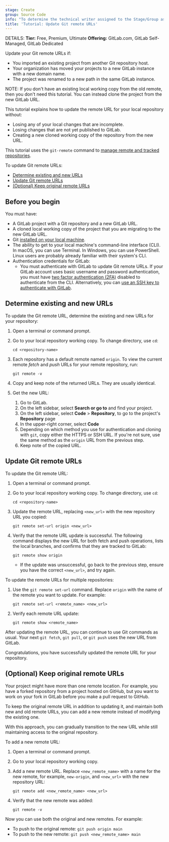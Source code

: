 ```yaml
---
stage: Create
group: Source Code
info: "To determine the technical writer assigned to the Stage/Group associated with this page, see https://handbook.gitlab.com/handbook/product/ux/technical-writing/#assignments"
title: 'Tutorial: Update Git remote URLs'
---
```


DETAILS:
**Tier:** Free, Premium, Ultimate
**Offering:** GitLab.com, GitLab Self-Managed, GitLab Dedicated

Update your Git remote URLs if:

- You imported an existing project from another Git repository host.
- Your organization has moved your projects to a new GitLab instance with a new domain name.
- The project was renamed to a new path in the same GitLab instance.

NOTE:
If you don't have an existing local working copy from the old remote, then you don't need this tutorial.
You can instead clone the project from the new GitLab URL.

This tutorial explains how to update the remote URL for your local repository without:

- Losing any of your local changes that are incomplete.
- Losing changes that are not yet published to GitLab.
- Creating a new cloned working copy of the repository from the new URL.

This tutorial uses the `git-remote` command to
[manage remote and tracked repositories](https://git-scm.com/docs/git-remote).

To update Git remote URLs:

- [Determine existing and new URLs](#determine-existing-and-new-urls)
- [Update Git remote URLs](#update-git-remote-urls)
- [(Optional) Keep original remote URLs](#optional-keep-original-remote-urls)

## Before you begin

You must have:

- A GitLab project with a Git repository and a new GitLab URL.
- A cloned local working copy of the project that you are migrating to the new GitLab URL.
- Git [installed on your local machine](../../topics/git/how_to_install_git/index.md).
- The ability to get to your local machine's command-line interface (CLI). In macOS,
  you can use Terminal. In Windows, you can use PowerShell. Linux users are probably
  already familiar with their system's CLI.
- Authentication credentials for GitLab:
  - You must authenticate with GitLab to update Git remote URLs. If your GitLab account uses
  basic username and password authentication, you must have [two factor authentication (2FA)](../../user/profile/account/two_factor_authentication.md)
  disabled to authenticate from the CLI. Alternatively, you can [use an SSH key to authenticate with GitLab](../../user/ssh.md).

## Determine existing and new URLs

To update the Git remote URL, determine the existing and new URLs for your repository:

1. Open a terminal or command prompt.

1. Go to your local repository working copy. To change directory, use `cd`:

   ```shell
   cd <repository-name>
   ```

1. Each repository has a default remote named `origin`. To view the current remote _fetch_ and _push_ URLs
for your remote repository, run:

   ```shell
   git remote -v
   ```

1. Copy and keep note of the returned URLs. They are usually identical.

1. Get the new URL:
   1. Go to GitLab.
   1. On the left sidebar, select **Search or go to** and find your project.
   1. On the left sidebar, select **Code** > **Repository**, to go to the project's **Repository** page
   1. In the upper-right corner, select **Code**
   1. Depending on which method you use for authentication and cloning with `git`,
   copy either the HTTPS or SSH URL. If you're not sure, use the same method as the `origin` URL from the previous step.
   1. Keep note of the copied URL.

## Update Git remote URLs

To update the Git remote URL:

1. Open a terminal or command prompt.

1. Go to your local repository working copy. To change directory, use `cd`:

   ```shell
   cd <repository-name>
   ```

1. Update the remote URL, replacing `<new_url>` with the new repository URL you copied:

   ```shell
   git remote set-url origin <new_url>
   ```

1. Verify that the remote URL update is successful.
The following command displays the new URL for both fetch and push operations,
lists the local branches, and confirms that they are tracked to GitLab:

   ```shell
   git remote show origin
   ```

   - If the update was unsuccessful, go back to the previous step, ensure you
   have the correct `<new_url>`, and try again.

To update the remote URLs for multiple repositories:

1. Use the `git remote set-url` command. Replace `origin` with the name of the
remote you want to update. For example:

   ```shell
   git remote set-url <remote_name> <new_url>
   ```

1. Verify each remote URL update:

   ```shell
   git remote show <remote_name>
   ```

After updating the remote URL, you can continue to use Git commands as usual.
Your next `git fetch`, `git pull`, or `git push` uses the new URL from GitLab.

Congratulations, you have successfully updated the remote URL for your repository.

## (Optional) Keep original remote URLs

Your project might have more than one remote location.
For example, you have a forked repository from a project hosted on GitHub,
but you want to work on your fork in GitLab before you make a pull request to GitHub.

To keep the original remote URL in addition to updating it, and maintain both new and old
remote URLs, you can add a new remote instead of modifying the existing one.

With this approach, you can gradually transition to the new URL while still maintaining
access to the original repository.

To add a new remote URL:

1. Open a terminal or command prompt.

1. Go to your local repository working copy.

1. Add a new remote URL. Replace `<new_remote_name>` with a name for the new remote,
for example, `new-origin`, and `<new_url>` with the new repository URL:

   ```shell
   git remote add <new_remote_name> <new_url>
   ```

1. Verify that the new remote was added:

   ```shell
   git remote -v
   ```

Now you can use both the original and new remotes. For example:

- To push to the original remote: `git push origin main`
- To push to the new remote: `git push <new_remote_name> main`
